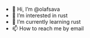 - 👋 Hi, I’m @olafsava
- 👀 I’m interested in rust
- 🌱 I’m currently learning rust
- 📫 How to reach me by email

<!---
olafsava/olafsava is a ✨ special ✨ repository because its `README.md` (this file) appears on your GitHub profile.
You can click the Preview link to take a look at your changes.
--->
